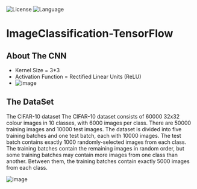 ![License](https://img.shields.io/badge/License-GPL&ndash;3.0%20-violet.svg)
![Language](https://img.shields.io/badge/language-Python%20-blue.svg)

# ImageClassification-TensorFlow

## About The CNN
  * Kernel Size = 3*3
  * Activation Function = Rectified Linear Units (ReLU)
  * ![image](https://user-images.githubusercontent.com/58489322/165895959-7935335e-1ac5-4f43-a480-f6324783289d.png)

## The DataSet
The CIFAR-10 dataset
The CIFAR-10 dataset consists of 60000 32x32 colour images in 10 classes, with 6000 images per class. There are 50000 training images and 10000 test images.
The dataset is divided into five training batches and one test batch, each with 10000 images. The test batch contains exactly 1000 randomly-selected images from each class. The training batches contain the remaining images in random order, but some training batches may contain more images from one class than another. Between them, the training batches contain exactly 5000 images from each class.

![image](https://user-images.githubusercontent.com/58489322/165889333-f5e4cdd6-5ad6-4d89-b81c-ab5e607f2f69.png)
